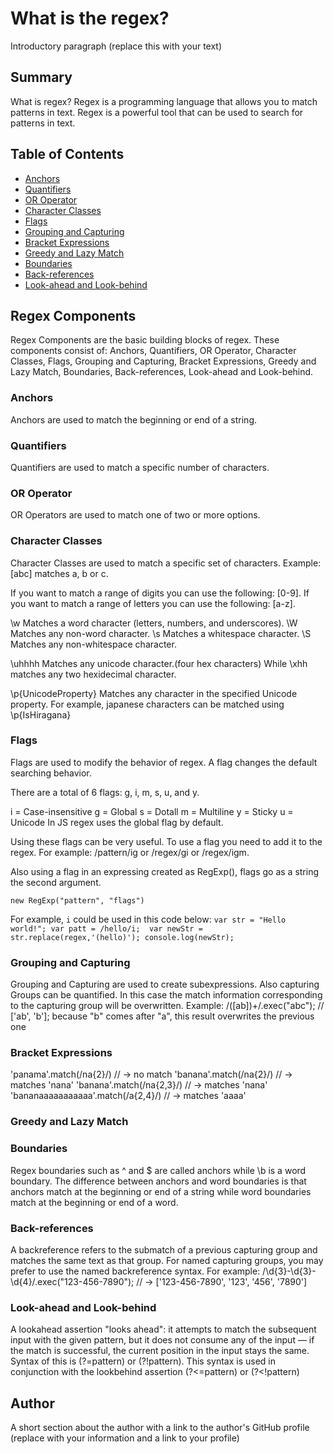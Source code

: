 # What is the regex?

Introductory paragraph (replace this with your text)

## Summary
What is regex?
Regex is a programming language that allows you to match patterns in text.
Regex is a powerful tool that can be used to search for patterns in text.

## Table of Contents

- [Anchors](#anchors)
- [Quantifiers](#quantifiers)
- [OR Operator](#or-operator)
- [Character Classes](#character-classes)
- [Flags](#flags)
- [Grouping and Capturing](#grouping-and-capturing)
- [Bracket Expressions](#bracket-expressions)
- [Greedy and Lazy Match](#greedy-and-lazy-match)
- [Boundaries](#boundaries)
- [Back-references](#back-references)
- [Look-ahead and Look-behind](#look-ahead-and-look-behind)

## Regex Components
Regex Components are the basic building blocks of regex.
These components consist of: Anchors, Quantifiers, OR Operator, Character Classes, Flags, Grouping and Capturing, Bracket Expressions, Greedy and Lazy Match, Boundaries, Back-references, Look-ahead and Look-behind.
### Anchors
Anchors are used to match the beginning or end of a string.
### Quantifiers
Quantifiers are used to match a specific number of characters.
### OR Operator
 OR Operators are used to match one of two or more options.
### Character Classes
Character Classes are used to match a specific set of characters.
Example: [abc] matches a, b or c. 

If you want to match a range of digits you can use the following: [0-9]. If you want to match a range of letters you can use the following: [a-z].

\w Matches a word character (letters, numbers, and underscores). \W Matches any non-word character. 
\s Matches a whitespace character. \S Matches any non-whitespace character.

\uhhhh Matches any unicode character.(four hex characters)
While \xhh matches any two hexidecimal   character.

\p{UnicodeProperty} Matches any character in the specified Unicode property. For example, japanese characters can be matched using \p{IsHiragana}
### Flags

Flags are used to modify the behavior of regex.
A flag changes the default searching behavior.

There are a total of 6 flags: g, i, m, s, u, and y.

i = Case-insensitive
g = Global
s = Dotall
m = Multiline
y = Sticky
u = Unicode
In JS regex uses the global flag by default.

Using these flags can be very useful.
To use a flag you need to add it to the regex.
For example: /pattern/ig or /regex/gi or /regex/igm.

Also using a flag in an expressing created as RegExp(), flags go as a string the second argument.

```new RegExp("pattern", "flags")```

For example, ```i``` could be used in this code below: 
``` var str = "Hello world!"; var patt = /hello/i;  var newStr = str.replace(regex,'(hello)'); console.log(newStr); ```

### Grouping and Capturing
Grouping and Capturing are used to create subexpressions.
Also capturing Groups can be quantified.
In this case the match information corresponding to the capturing group will be overwritten.
Example: /([ab])+/.exec("abc"); // ['ab', 'b']; because "b" comes after "a", this result overwrites the previous one
### Bracket Expressions
'panama'.match(/na{2}/) // -> no match
'banana'.match(/na{2}/) // -> matches 'nana'
'banana'.match(/na{2,3}/) // -> matches 'nana'
'bananaaaaaaaaaaa'.match(/a{2,4}/) // -> matches 'aaaa'
### Greedy and Lazy Match

### Boundaries
Regex boundaries such as ^ and $ are called anchors while \b is a word boundary.
The difference between anchors and word boundaries is that anchors match at the beginning or end of a string while word boundaries match at the beginning or end of a word.
### Back-references
A backreference refers to the submatch of a previous capturing group and matches the same text as that group. For named capturing groups, you may prefer to use the named backreference syntax.
For example: /\d{3}-\d{3}-\d{4}/.exec("123-456-7890"); // -> ['123-456-7890', '123', '456', '7890']
### Look-ahead and Look-behind
A lookahead assertion "looks ahead": it attempts to match the subsequent input with the given pattern, but it does not consume any of the input — if the match is successful, the current position in the input stays the same.
Syntax of this is (?=pattern) or (?!pattern). This syntax is used in conjunction with the lookbehind assertion (?<=pattern) or (?<!pattern)
## Author

A short section about the author with a link to the author's GitHub profile (replace with your information and a link to your profile)
